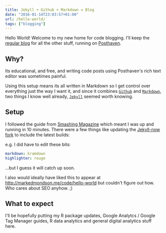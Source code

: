 ```yaml
---
title: Jekyll + Github + Markdown = Blog
date: "2016-01-14T23:03:57+01:00"
url: /hello-world/
tags: ["blogging"]
---
```


Hello World!  Welcome to my new home for code blogging.  I'll keep the [regular blog](http://markedmondson.me) for all the other stuff, running on [Posthaven](https://posthaven.com/).

## Why?

Its educational, and free, and writing code posts using Posthaven's rich text editor was sometimes painful.  

Using this setup means its all written in Markdown so I get control over everything just the way I want it, and since it combines [`Github`](https://github.com) and [`Markdown`](https://help.github.com/articles/getting-started-with-writing-and-formatting-on-github/), two things I know well already, [`Jekyll`](https://jekyllrb.com/) seemed worth knowing.

## Setup

I followed the guide from [Smashing Magazine](https://www.smashingmagazine.com/2014/08/build-blog-jekyll-github-pages/) which meant I was up and running in 10 minutes.  There were a few things like updating the [Jekyll-now fork](https://github.com/barryclark/jekyll-now) to include the latest builds: 

e.g. I did have to edit these bits:

```yaml
markdown: kramdown
highlighter: rouge
```

...but I guess it will catch up soon.

I also would ideally have liked this to appear at http://markedmondson.me/code/hello-world but couldn't figure out how.  Who cares about SEO anyhow. ;)

## What to expect

I'll be hopefully putting my R package updates, Google Analytcs / Google Tag Manager guides, R data analytics and general digital analytics stuff here.
